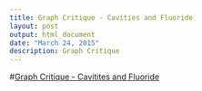 ```yaml
---
title: Graph Critique - Cavities and Fluoride
layout: post
output: html_document
date: "March 24, 2015"
description: Graph Critique
---
```

#[Graph Critique - Cavitites and Fluoride](http://rpubs.com/embruze/68627)
